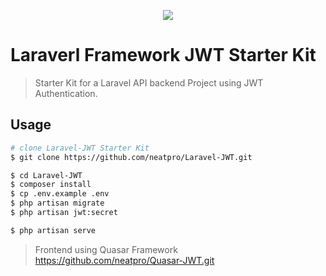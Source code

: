 <p align="center"><img src="https://laravel.com/assets/img/components/logo-laravel.svg"></p>

# Laraverl Framework JWT Starter Kit
> Starter Kit for a Laravel API backend Project using JWT Authentication.

## Usage


``` bash
# clone Laravel-JWT Starter Kit
$ git clone https://github.com/neatpro/Laravel-JWT.git

$ cd Laravel-JWT
$ composer install
$ cp .env.example .env
$ php artisan migrate
$ php artisan jwt:secret

$ php artisan serve

```

> Frontend using Quasar Framework https://github.com/neatpro/Quasar-JWT.git